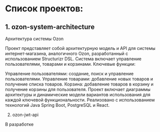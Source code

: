# Список проектов:
## 1. ozon-system-architecture
Архитектура системы Ozon

Проект представляет собой архитектурную модель и API для системы интернет-магазина, аналогичного Ozon, разработанный с использованием Structurizr DSL. Система включает управление пользователями, товарами и корзинами. Ключевые функции:

Управление пользователями: создание, поиск и управление пользователями.
Управление товарами: добавление новых товаров и получение списка товаров.
Корзина: добавление товаров в корзину и получение корзины для пользователя.
Проект включает диаграммы архитектуры и динамические модели вариантов использования для каждой ключевой функциональности. Реализовано с использованием технологий Java Spring Boot, PostgreSQL и React.

2. ozon-jwt-api
   
В разработке
